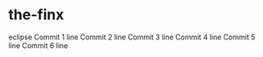 # the-finx
eclipse
Commit 1 line
Commit 2 line
Commit 3 line
Commit 4 line
Commit 5 line
Commit 6 line
